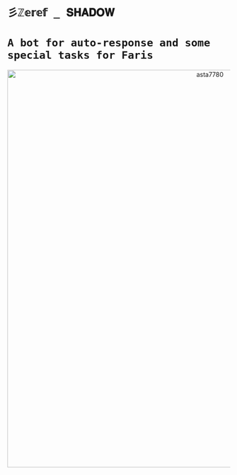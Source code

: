 # `彡ℤ𝕖𝕣𝕖𝕗 _ 𝐒𝐇𝐀𝐃𝐎𝐖` 

# `A bot for auto-response and some special tasks for Faris` 
<p align="center">
<img src="https://telegra.ph/file/274d9b0ac4baf92a95c15.png" alt="asta7780" width="900"/>
</p>
